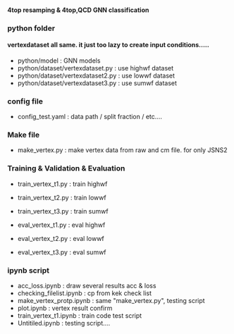 #### 4top resamping & 4top,QCD GNN classification


### python folder
#### vertexdataset all same. it just too lazy to create input conditions.....
- python/model : GNN models
- python/dataset/vertexdataset.py : use highwf dataset
- python/dataset/vertexdataset2.py : use lowwf dataset
- python/dataset/vertexdataset3.py : use sumwf dataset

### config file

- config_test.yaml : data path / split fraction / etc....


### Make file

- make_vertex.py : make vertex data from raw and cm file. for only JSNS2

### Training & Validation & Evaluation


- train_vertex_t1.py : train highwf
- train_vertex_t2.py : train lowwf
- train_vertex_t3.py : train sumwf

- eval_vertex_t1.py : eval highwf
- eval_vertex_t2.py : eval lowwf
- eval_vertex_t3.py : eval sumwf


### ipynb script

- acc_loss.ipynb : draw several results acc & loss
- checking_filelist.ipynb : cp from kek check list
- make_vertex_protp.ipynb : same "make_vertex.py", testing script
- plot.ipynb : vertex result confirm
- train_vertex_t1.ipynb : train code test script
- Untitiled.ipynb : testing script....